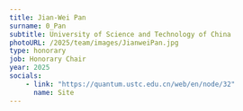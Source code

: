 ```yaml
---
title: Jian-Wei Pan
surname: 0_Pan
subtitle: University of Science and Technology of China
photoURL: /2025/team/images/JianweiPan.jpg
type: honorary
job: Honorary Chair
year: 2025
socials:
    - link: "https://quantum.ustc.edu.cn/web/en/node/32"
      name: Site
---
```


